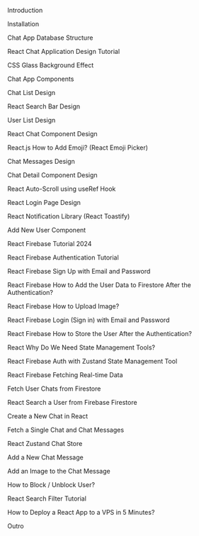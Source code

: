 Introduction

Installation

Chat App Database Structure

React Chat Application Design Tutorial

CSS Glass Background Effect

Chat App Components

Chat List Design

React Search Bar Design

User List Design

React Chat Component Design

React.js How to Add Emoji? (React Emoji Picker)

Chat Messages Design

Chat Detail Component Design

React Auto-Scroll using useRef Hook

React Login Page Design

React Notification Library (React Toastify)

Add New User Component

React Firebase Tutorial 2024

React Firebase Authentication Tutorial

React Firebase Sign Up with Email and Password

React Firebase How to Add the User Data to Firestore After the Authentication?

React Firebase How to Upload Image?

React Firebase Login (Sign in) with Email and Password

React Firebase How to Store the User After the Authentication?

React Why Do We Need State Management Tools?

React Firebase Auth with Zustand State Management Tool

React Firebase Fetching Real-time Data

Fetch User Chats from Firestore

React Search a User from Firebase Firestore

Create a New Chat in React

Fetch a Single Chat and Chat Messages

React Zustand Chat Store

Add a New Chat Message

Add an Image to the Chat Message

How to Block / Unblock User?

React Search Filter Tutorial

How to Deploy a React App to a VPS in 5 Minutes?

Outro